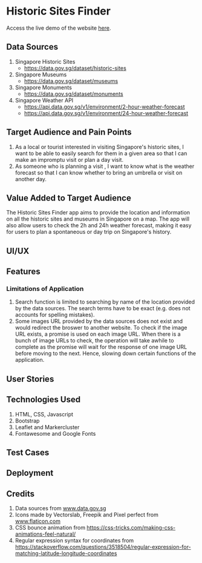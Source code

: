 # Historic Sites Finder
Access the live demo of the website [here](https://nanometre.github.io/historic-site-finder-tgc-proj1/#).

## Data Sources
1. Singapore Historic Sites 
    - https://data.gov.sg/dataset/historic-sites
2. Singapore Museums 
    - https://data.gov.sg/dataset/museums
3. Singapore Monuments 
    - https://data.gov.sg/dataset/monuments
4. Singapore Weather API 
    - https://api.data.gov.sg/v1/environment/2-hour-weather-forecast 
    - https://api.data.gov.sg/v1/environment/24-hour-weather-forecast

## Target Audience and Pain Points
1. As a local or tourist interested in visiting Singapore's historic sites, I want to be able to easily search for them in a given area so that I can make an impromptu visit or plan a day visit.
2. As someone who is planning a visit , I want to know what is the weather forecast so that I can know whether to bring an umbrella or visit on another day.
 
## Value Added to Target Audience
The Historic Sites Finder app aims to provide the location and information on all the historic sites and museums in Singapore on a map. The app will also allow users to check the 2h and 24h weather forecast, making it easy for users to plan a spontaneous or day trip on Singapore's history.

## UI/UX

## Features
### Limitations of Application
1. Search function is limited to searching by name of the location provided by the data sources. The search terms have to be exact (e.g. does not accounts for spelling mistakes).
2. Some images URL provided by the data sources does not exist and would redirect the broswer to another website. To check if the image URL exists, a promise is used on each image URL. When there is a bunch of image URLs to check, the operation will take awhile to complete as the promise will wait for the response of one image URL before moving to the next. Hence, slowing down certain functions of the application.

## User Stories

## Technologies Used
1. HTML, CSS, Javascript
2. Bootstrap
3. Leaflet and Markercluster
4. Fontawesome and Google Fonts

## Test Cases

## Deployment

## Credits
1. Data sources from www.data.gov.sg
2. Icons made by Vectorslab, Freepik and Pixel perfect from www.flaticon.com
3. CSS bounce animation from https://css-tricks.com/making-css-animations-feel-natural/
4. Regular expression syntax for coordinates from https://stackoverflow.com/questions/3518504/regular-expression-for-matching-latitude-longitude-coordinates